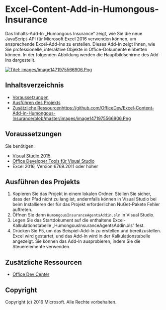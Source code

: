 
# <a name="excel-content-add-in-humongous-insurance"></a>Excel-Content-Add-in-Humongous-Insurance

Das Inhalts-Add-In „Humongous Insurance“ zeigt, wie Sie die neue JavaScript-API für Microsoft Excel 2016 verwenden können, um ansprechende Excel-Add-Ins zu erstellen. Dieses Add-In zeigt Ihnen, wie Sie professionelle, interaktive Objekte in Office-Dokumente einbetten können. In der folgenden Abbildung werden die Hauptbildschirme des Add-Ins dargestellt.

[![Titel: images/image1471975566906.Png](https://github.com/OfficeDev/Excel-Content-Add-in-Humongous-Insurance/blob/master/images/image1471975566906.Png)](https://github.com/OfficeDev/Excel-Content-Add-in-Humongous-Insurance/blob/master/images/image1471975566906.Png)

## <a name="table-of-contents"></a>Inhaltsverzeichnis

*   [Voraussetzungen](#prerequisites)
*   [Ausführen des Projekts](#run-the-project)
*   [Zusätzliche Ressourcen](#additional-resources)https://github.com/OfficeDev/Excel-Content-Add-in-Humongous-Insurance/blob/master/images/image1471975566906.Png

## <a name="prerequisites"></a>Voraussetzungen

Sie benötigen:

*   [Visual Studio 2015](https://www.visualstudio.com/downloads/download-visual-studio-vs.aspx)
*   [Office Developer Tools für Visual Studio](https://www.visualstudio.com/en-us/features/office-tools-vs.aspx)
*   Excel 2016, Version 6769.2011 oder höher

## <a name="run-the-project"></a>Ausführen des Projekts

1.  Kopieren Sie das Projekt in einem lokalen Ordner. Stellen Sie sicher, dass der Pfad nicht zu lang ist, andernfalls können in Visual Studio bei beim Installieren der für das Projekt erforderlichen NuGet-Pakete Fehler auftreten.
2.  Öffnen Sie dann `HumongousInsuranceAgentsAddin.sln` in Visual Studio.
3.  Legen Sie das Startdokument auf die enthaltene Excel-Kalkulationstabelle „HumongousInsuranceAgentsAddin.xls“ fest.
3.  Drücken Sie F5, um das Beispiel-Add-In zu erstellen und bereitzustellen. Excel wird gestartet, und das Add-In wird in der Kalkulationstabelle angezeigt. Sie können das Add-In ausprobieren, indem Sie die Steuerelemente verwenden.

## <a name="additional-resources"></a>Zusätzliche Ressourcen

*   [Office Dev Center](http://dev.office.com/)

## <a name="copyright"></a>Copyright

Copyright (c) 2016 Microsoft. Alle Rechte vorbehalten.
